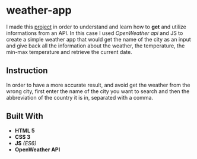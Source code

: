 # weather-app

I made this [project](https://sebastianmariani.github.io/weather-app/) in order to understand and learn how to **get** and utilize informations from an API. In this case I used *OpenWeather api* and JS to create a simple  weather app that would get the name of the city as an input and give back all the information about the weather, the temperature, the min-max temperature and retrieve the current date.

## Instruction

In order to have a more accurate result, and avoid get the weather from the wrong city, first enter the name of the city you want to search and then the abbreviation of the country it is in, separated with a comma.

## Built With

* **HTML 5**
* **CSS 3**
* **JS** *(ES6)*
* **OpenWeather API**